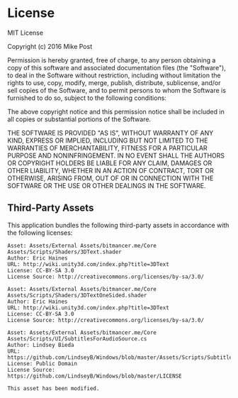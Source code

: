 # License

MIT License

Copyright (c) 2016 Mike Post

Permission is hereby granted, free of charge, to any person obtaining a copy
of this software and associated documentation files (the "Software"), to deal
in the Software without restriction, including without limitation the rights
to use, copy, modify, merge, publish, distribute, sublicense, and/or sell
copies of the Software, and to permit persons to whom the Software is
furnished to do so, subject to the following conditions:

The above copyright notice and this permission notice shall be included in all
copies or substantial portions of the Software.

THE SOFTWARE IS PROVIDED "AS IS", WITHOUT WARRANTY OF ANY KIND, EXPRESS OR
IMPLIED, INCLUDING BUT NOT LIMITED TO THE WARRANTIES OF MERCHANTABILITY,
FITNESS FOR A PARTICULAR PURPOSE AND NONINFRINGEMENT. IN NO EVENT SHALL THE
AUTHORS OR COPYRIGHT HOLDERS BE LIABLE FOR ANY CLAIM, DAMAGES OR OTHER
LIABILITY, WHETHER IN AN ACTION OF CONTRACT, TORT OR OTHERWISE, ARISING FROM,
OUT OF OR IN CONNECTION WITH THE SOFTWARE OR THE USE OR OTHER DEALINGS IN THE
SOFTWARE.


## Third-Party Assets

This application bundles the following third-party assets in accordance
with the following licenses:

```
Asset: Assets/External Assets/bitmancer.me/Core Assets/Scripts/Shaders/3DText.shader
Author: Eric Haines
URL: http://wiki.unity3d.com/index.php?title=3DText
License: CC-BY-SA 3.0
License Source: http://creativecommons.org/licenses/by-sa/3.0/
```

```
Asset: Assets/External Assets/bitmancer.me/Core Assets/Scripts/Shaders/3DTextOneSided.shader
Author: Eric Haines
URL: http://wiki.unity3d.com/index.php?title=3DText
License: CC-BY-SA 3.0
License Source: http://creativecommons.org/licenses/by-sa/3.0/
```

```
Asset: Assets/External Assets/bitmancer.me/Core Assets/Scripts/UI/SubtitlesForAudioSource.cs
Author: Lindsey Bieda
URL: https://github.com/LindseyB/Windows/blob/master/Assets/Scripts/Subtitles.cs
License: Public Domain
License Source: https://github.com/LindseyB/Windows/blob/master/LICENSE

This asset has been modified.
```
